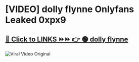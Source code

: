
 # [VIDEO] dolly flynne Onlyfans Leaked 0xpx9

## <h2><a href="https://clipsfans.com/dolly_flynne&ref=git">🔗 Click to LINKS ⏩⏩ 👉 🟢 dolly flynne </a></h2>

<a href="https://clipsfans.com/dolly_flynne&ref=git" rel="nofollow" data-target="animated-image.originalLink"><img src="https://i.ibb.co.com/xMMVF88/686577567.gif" alt="Viral Video Original" style="max-width: 100%; display: inline-block;" data-target="animated-image.originalImage"></a>


